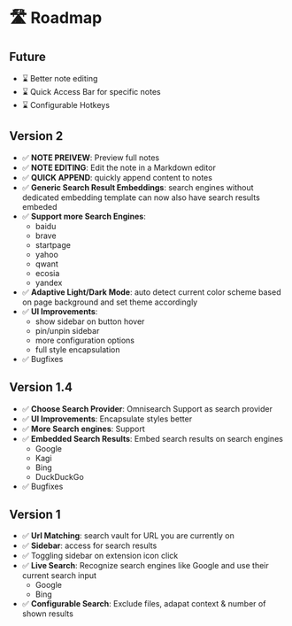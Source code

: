 # 🛣️ Roadmap

## Future

- ⌛ Better note editing
- ⌛ Quick Access Bar for specific notes
- ⌛ Configurable Hotkeys


## Version 2

- ✅ **NOTE PREIVEW**: Preview full notes
- ✅ **NOTE EDITING**: Edit the note in a Markdown editor
- ✅ **QUICK APPEND**: quickly append content to notes
- ✅ **Generic Search Result Embeddings**: search engines without dedicated embedding template can now also have search results embeded
- ✅ **Support more Search Engines**:
    - baidu
    - brave
    - startpage
    - yahoo
    - qwant
    - ecosia
    - yandex
- ✅ **Adaptive Light/Dark Mode**: auto detect current color scheme based on page background and set theme accordingly
- ✅ **UI Improvements**:
    - show sidebar on button hover
    - pin/unpin sidebar
    - more configuration options
    - full style encapsulation
- ✅ Bugfixes


## Version 1.4

- ✅ **Choose Search Provider**: Omnisearch Support as search provider
- ✅ **UI Improvements**: Encapsulate styles better
- ✅ **More Search engines**: Support
- ✅ **Embedded Search Results**: Embed search results on search engines
    - Google
    - Kagi
    - Bing
    - DuckDuckGo
- ✅ Bugfixes


## Version 1

- ✅ **Url Matching**: search vault for URL you are currently on
- ✅ **Sidebar**: access for search results
- ✅ Toggling sidebar on extension icon click
- ✅ **Live Search**: Recognize search engines like Google and use their current search input
    - Google
    - Bing
- ✅ **Configurable Search**: Exclude files, adapat context & number of shown results